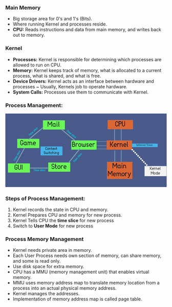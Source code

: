 <h3>Main Memory</h3>

<ul>
	<li>Big storage area for 0's and 1's (Bits).</li>
	<li>Where running Kernel and processes reside.</li>
	<li><b>CPU:</b> Reads instructions and data from main memory, and writes back out to memory.</li>
</ul>

<h3>Kernel</h3>

<ul>
	<li><b>Processes:</b> Kernel is responsible for determining which processes are allowed to run on CPU.</li>
	<li><b>Memory:</b> Kernel keeps track of memory, what is allocated to a current process, what is shared, and what is free.</li>
	<li><b>Device Drivers:</b> Kernel acts as an interface between hardware and processes ~ Usually, Kernels job to operate hardware.</li>
	<li><b>System Calls:</b> Processes use them to communicate with Kernel.</li>
</ul>

<h3>Process Management:</h3>

![Image of a Process Management diagram.](https://github.com/HypeByte/My-Linux-Notes/blob/master/Assets/LinuxProcesses.jpg)

<h3>Steps of Process Management:</h3>

<ol>
	<li>Kernel records the state in CPU and memory.</li>
	<li>Kernel Prepares CPU and memory for new process.</li>
	<li>Kernel Tells CPU the <b>time slice</b> for new process</li>
	<li>Switch to <b>User Mode</b> for new process</li>
</ol>

<h3>Process Memory Management</h3>

<ul>
	<li>Kernel needs private area in memory.</li>
	<li>Each User Process needs own section of memory, can share memory, and some is read only.</li>
	<li>Use disk space for extra memory.</li>
	<li>CPU has a MMU (memory management unit) that enables virtual memory.</li>
	<li>MMU uses memory address map to translate memory location from a process into an actual physical memory address.</li>
	<li>Kernel manages the addresses.</li>
	<li>Implementation of memory address map is called page table.</li>
</ul>
      
      
